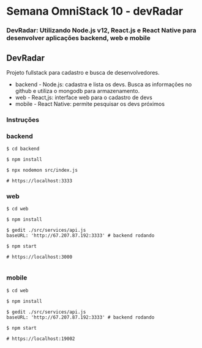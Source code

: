 # Semana OmniStack 10 - devRadar

### DevRadar: Utilizando Node.js v12, React.js e React Native para desenvolver aplicações backend, web e mobile


## DevRadar

Projeto fullstack para cadastro e busca de desenvolvedores.

* backend - Node.js: cadastra e lista os devs. Busca as informações no github e utiliza o mongodb para armazenamento.
* web - React,js: interface web para o cadastro de devs
* mobile - React Native: permite pesquisar os devs próximos

### Instruções


### backend

```shell
$ cd backend

$ npm install

$ npx nodemon src/index.js

# https://localhost:3333
```


### web

```shell
$ cd web

$ npm install

$ gedit ./src/services/api.js
baseURL: 'http://67.207.87.192:3333' # backend rodando

$ npm start

# https://localhost:3000


```


### mobile

```shell
$ cd web

$ npm install

$ gedit ./src/services/api.js
baseURL: 'http://67.207.87.192:3333' # backend rodando

$ npm start

# https://localhost:19002

```

